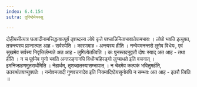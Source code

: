 ```yaml
---
index: 6.4.154
sutra: तुरिष्ठेमेयस्सु

---
```

  दोहीयसीत्यत्र घत्वादीनामसिद्धत्वात्पूर्वं तृशब्दस्य लोपे कृते पश्चान्निमिताभावातेपामभावः । लोपो भवति इत्युक्त, तत्रन्त्यस्य प्राप्नात्यत आह - सर्वस्येति । कारणमाह - अन्त्यस्य हीति ।  नन्वेवमनन्तरो लुगेव विधेयः, एवं सुखमेव सर्वस्य निवृत्तिर्लभ्यते अत आह - लुगित्येतत्विति । कः पुनस्तदनुवृतौ दोषः स्याद् अत आह - तथा हीति । न च पूर्वमेव गुणो भवति अन्तरङ्गानपि विधीन्बहिरङ्गो लुग्बाधते इति वचनात् ।  इमनिज्ग्रहणमुतरार्थमिति । नेहार्थम्, तृशब्दातस्यासम्भावात् । न चेदमेव कल्पकं भवितुमर्हति, उतरार्थतयाप्युपपतेः । नन्वेवमजादी गुणवचनादेव इति नियमादिष्ठेयसुनोरपि न सम्भवः अत आह - इतरौ त्विति ॥